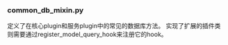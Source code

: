 ### common_db_mixin.py
定义了在核心plugin和服务plugin中的常见的数据库方法。
实现了扩展的插件类则需要通过register_model_query_hook来注册它的hook。
